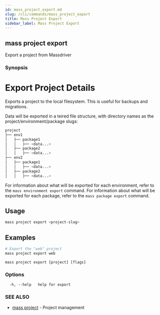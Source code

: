 ```yaml
---
id: mass_project_export.md
slug: /cli/commands/mass_project_export
title: Mass Project Export
sidebar_label: Mass Project Export
---
```

## mass project export

Export a project from Massdriver

### Synopsis

# Export Project Details

Exports a project to the local filesystem. This is useful for backups and migrations.

Data will be exported in a teired file structure, with directory names as the project/environment/package slugs:

```bash
project
├── env1
│   ├── package1
│   │   ├── <data...>
│   ├── package2
│   │   ├── <data...>
├── env2
│   ├── package1
│   │   ├── <data...>
│   ├── package2
│   │   ├── <data...>
```

For information about what will be exported for each environment, refer to the `mass environment export` command.
For information about what will be exported for each package, refer to the `mass package export` command.

## Usage

```bash
mass project export <project-slug>
```

## Examples

```bash
# Export the "web" project
mass project export web
```


```
mass project export [project] [flags]
```

### Options

```
  -h, --help   help for export
```

### SEE ALSO

* [mass project](/cli/commands/mass_project)	 - Project management

